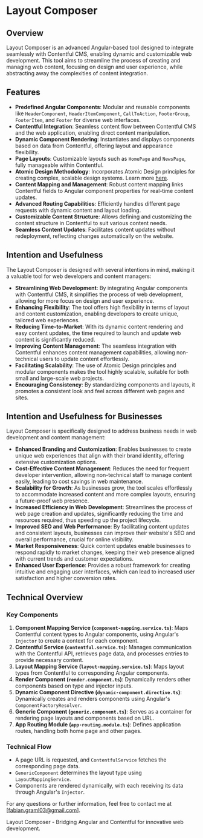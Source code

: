 # Layout Composer

## Overview
Layout Composer is an advanced Angular-based tool designed to integrate seamlessly with Contentful CMS, enabling dynamic and customizable web development. This tool aims to streamline the process of creating and managing web content, focusing on design and user experience, while abstracting away the complexities of content integration.

## Features
- **Predefined Angular Components**: Modular and reusable components like `HeaderComponent`, `HeaderItemComponent`, `CallToAction`, `FooterGroup`, `FooterItem`, and `Footer` for diverse web interfaces.
- **Contentful Integration**: Seamless content flow between Contentful CMS and the web application, enabling direct content manipulation.
- **Dynamic Component Rendering**: Instantiates and displays components based on data from Contentful, offering layout and appearance flexibility.
- **Page Layouts**: Customizable layouts such as `HomePage` and `NewsPage`, fully manageable within Contentful.
- **Atomic Design Methodology**: Incorporates Atomic Design principles for creating complex, scalable design systems. Learn more [here](https://bradfrost.com/blog/post/atomic-web-design/).
- **Content Mapping and Management**: Robust content mapping links Contentful fields to Angular component properties for real-time content updates.
- **Advanced Routing Capabilities**: Efficiently handles different page requests with dynamic content and layout loading.
- **Customizable Content Structure**: Allows defining and customizing the content structure in Contentful to suit various content needs.
- **Seamless Content Updates**: Facilitates content updates without redeployment, reflecting changes automatically on the website.

## Intention and Usefulness
The Layout Composer is designed with several intentions in mind, making it a valuable tool for web developers and content managers:
- **Streamlining Web Development**: By integrating Angular components with Contentful CMS, it simplifies the process of web development, allowing for more focus on design and user experience.
- **Enhancing Flexibility**: The tool offers high flexibility in terms of layout and content customization, enabling developers to create unique, tailored web experiences.
- **Reducing Time-to-Market**: With its dynamic content rendering and easy content updates, the time required to launch and update web content is significantly reduced.
- **Improving Content Management**: The seamless integration with Contentful enhances content management capabilities, allowing non-technical users to update content effortlessly.
- **Facilitating Scalability**: The use of Atomic Design principles and modular components makes the tool highly scalable, suitable for both small and large-scale web projects.
- **Encouraging Consistency**: By standardizing components and layouts, it promotes a consistent look and feel across different web pages and sites.

## Intention and Usefulness for Businesses
Layout Composer is specifically designed to address business needs in web development and content management:
- **Enhanced Branding and Customization**: Enables businesses to create unique web experiences that align with their brand identity, offering extensive customization options.
- **Cost-Effective Content Management**: Reduces the need for frequent developer intervention, allowing non-technical staff to manage content easily, leading to cost savings in web maintenance.
- **Scalability for Growth**: As businesses grow, the tool scales effortlessly to accommodate increased content and more complex layouts, ensuring a future-proof web presence.
- **Increased Efficiency in Web Development**: Streamlines the process of web page creation and updates, significantly reducing the time and resources required, thus speeding up the project lifecycle.
- **Improved SEO and Web Performance**: By facilitating content updates and consistent layouts, businesses can improve their website's SEO and overall performance, crucial for online visibility.
- **Market Responsiveness**: Quick content updates enable businesses to respond rapidly to market changes, keeping their web presence aligned with current trends and customer expectations.
- **Enhanced User Experience**: Provides a robust framework for creating intuitive and engaging user interfaces, which can lead to increased user satisfaction and higher conversion rates.

## Technical Overview

### Key Components
1. **Component Mapping Service (`component-mapping.service.ts`)**: Maps Contentful content types to Angular components, using Angular's `Injector` to create a context for each component.
2. **Contentful Service (`contentful.service.ts`)**: Manages communication with the Contentful API, retrieves page data, and processes entries to provide necessary content.
3. **Layout Mapping Service (`layout-mapping.service.ts`)**: Maps layout types from Contentful to corresponding Angular components.
4. **Render Component (`render.component.ts`)**: Dynamically renders other components based on type and injector inputs.
5. **Dynamic Component Directive (`dynamic-component.directive.ts`)**: Dynamically creates and renders components using Angular's `ComponentFactoryResolver`.
6. **Generic Component (`generic.component.ts`)**: Serves as a container for rendering page layouts and components based on URL.
7. **App Routing Module (`app-routing.module.ts`)**: Defines application routes, handling both home page and other pages.

### Technical Flow
- A page URL is requested, and `ContentfulService` fetches the corresponding page data.
- `GenericComponent` determines the layout type using `LayoutMappingService`.
- Components are rendered dynamically, with each receiving its data through Angular's `Injector`.

For any questions or further information, feel free to contact me at [fabian.graml03@gmail.com].

Layout Composer - Bridging Angular and Contentful for innovative web development.
